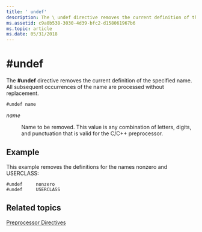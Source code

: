 ```yaml
---
title: ' undef'
description: The \ undef directive removes the current definition of the specified name. All subsequent occurrences of the name are processed without replacement.
ms.assetid: c9a0b538-3030-4d39-bfc2-d158061967b6
ms.topic: article
ms.date: 05/31/2018
---
```


# \#undef

The **\#undef** directive removes the current definition of the specified name. All subsequent occurrences of the name are processed without replacement.

``` syntax
#undef name
```

<dl> <dt>

<span id="name"></span><span id="NAME"></span>*name*
</dt> <dd>

Name to be removed. This value is any combination of letters, digits, and punctuation that is valid for the C/C++ preprocessor.

</dd> </dl>

## Example

This example removes the definitions for the names nonzero and USERCLASS:

``` syntax
#undef     nonzero
#undef     USERCLASS
```

## Related topics

<dl> <dt>

[Preprocessor Directives](preprocessor-directives.md)
</dt> </dl>

 

 




